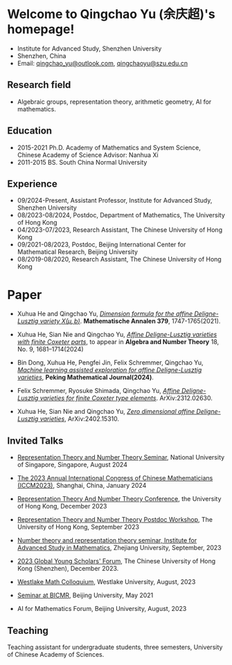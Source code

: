 # Welcome to Qingchao Yu (余庆超)'s homepage!

- Institute for Advanced Study, Shenzhen University
- Shenzhen, China
- Email: qingchao_yu@outlook.com, qingchaoyu@szu.edu.cn



<!-- <img align="right" alt="img" src="https://github.com/FernandoRoldan93/FernandoRoldan93/blob/master/cover_image.jpg" width="50%" height="auto"  -->



## Research field
- Algebraic groups, representation theory, arithmetic geometry, AI for mathematics.

## Education
- 2015-2021  Ph.D. Academy of Mathematics and System Science, Chinese Academy of Science Advisor: Nanhua Xi
- 2011-2015  BS. South China Normal University

## Experience
- 09/2024-Present, Assistant Professor, Institute for Advanced Study, Shenzhen   University
- 08/2023-08/2024, Postdoc, Department of Mathematics, The University of Hong Kong
- 04/2023-07/2023, Research Assistant, The Chinese University of Hong Kong 
- 09/2021-08/2023, Postdoc, Beijing International Center for Mathematical Research, Beijing University
- 08/2019-08/2020, Research Assistant, The Chinese University of Hong Kong 



# Paper
- Xuhua He and Qingchao Yu, [*Dimension formula for the affine Deligne-Lusztig variety $X(\mu, b)$*](https://arxiv.org/pdf/2005.09799.pdf). **Mathematische Annalen 379**, 1747-1765(2021).

- Xuhua He, Sian Nie and Qingchao Yu, [*Affine Deligne-Lusztig varieties with finite Coxeter parts*](https://arxiv.org/pdf/2208.14058.pdf), to appear in **Algebra and Number Theory**  18, No. 9, 1681–1714(2024)

- Bin Dong, Xuhua He, Pengfei Jin, Felix Schremmer, Qingchao Yu, [*Machine learning assisted exploration for affine Deligne-Lusztig varieties*](https://arxiv.org/pdf/2308.11355), **Peking Mathematical Journal(2024)**.
  
- Felix Schremmer, Ryosuke Shimada, Qingchao Yu, [*Affine Deligne-Lusztig varieties for finite Coxeter type elements*](https://arxiv.org/pdf/2312.02630.pdf). ArXiv:2312.02630.

- Xuhua He, Sian Nie and Qingchao Yu, [*Zero dimensional affine Deligne-Lusztig varieties*](https://arxiv.org/pdf/2402.15310.pdf), ArXiv:2402.15310.


## Invited Talks
- [Representation Theory and Number Theory Seminar](https://www.math.nus.edu.sg/category/events/colloquia-seminars/representation-theory-and-number-theory/), National University of Singapore, Singapore, August 2024

- [The 2023 Annual International Congress of Chinese Mathematicians (ICCM2023)](https://iccm.tsinghua.edu.cn/iccm2023), Shanghai, China, January 2024

- [Representation Theory And Number Theory Conference](https://hkumath.hku.hk/~imr/event/RTNT_2023/index.pdf), the University of Hong Kong, December 2023

- [Representation Theory and Number Theory Postdoc Workshop](https://hkumath.hku.hk/MathWWW/event/2023/Postdoc-workshop.pdf), The University of Hong Kong, September 2023 

- [Number theory and representation theory seminar, Institute for Advanced Study in Mathematics](http://www.iasm.zju.edu.cn/iasm/2023/0908/c58777a2799111/page.htm), Zhejiang University, September, 2023

- [2023 Global Young Scholars' Forum](https://hkumath.hku.hk/~imr/event/RTNT_2023/index.pdf), The Chinese University of Hong Kong (Shenzhen), December 2023.  

- [Westlake Math Colloquium](https://its.westlake.edu.cn/info/1166/1840.htm), Westlake University, August, 2023 

- [Seminar at BICMR](https://bicmr.pku.edu.cn/content/show/44-2491.html), Beijing University, May 2021

- AI for Mathematics Forum, Beijing University, August, 2023



## Teaching
Teaching assistant for undergraduate students, three semesters, University of Chinese Academy of Sciences.
